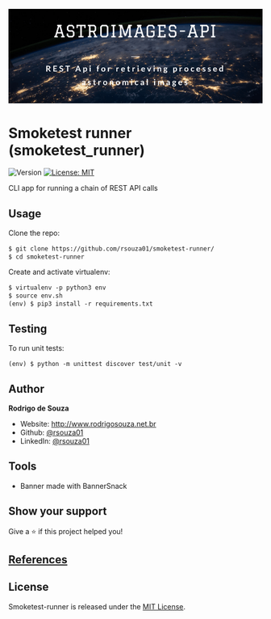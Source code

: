 ![Logo](logo.png)

Smoketest runner (smoketest_runner)
=================================

![Version](https://img.shields.io/badge/version-1.0.0-blue.svg?cacheSeconds=2592000)
[![License: MIT](https://img.shields.io/badge/License-MIT-yellow.svg)](#)

CLI app for running a chain of REST API calls


Usage
-----

Clone the repo:

```console
$ git clone https://github.com/rsouza01/smoketest-runner/
$ cd smoketest-runner
```


Create and activate virtualenv:

```console
$ virtualenv -p python3 env
$ source env.sh
(env) $ pip3 install -r requirements.txt
```

## Testing

To run unit tests:

```console
(env) $ python -m unittest discover test/unit -v
```

## Author

**Rodrigo de Souza**

* Website: http://www.rodrigosouza.net.br
* Github: [@rsouza01](https://github.com/rsouza01)
* LinkedIn: [@rsouza01](https://linkedin.com/in/rsouza01)

## Tools

- Banner made with BannerSnack

## Show your support

Give a ⭐️ if this project helped you!


## [References](REFERENCES.md)


License
-------

Smoketest-runner is released under the [MIT License](LICENSE).

